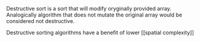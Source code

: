Destructive sort is a sort that will modify oryginally provided array.
Analogically algorithm that does not mutate the original array would be considered not destructive.

Destructive sorting algorithms have a benefit of lower [[spatial complexity]]